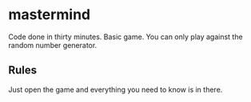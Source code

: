 # mastermind
Code done in thirty minutes. Basic game.
You can only play against the random number generator.

## Rules
Just open the game and everything you need to know is in there.
